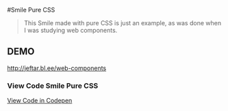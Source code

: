 #Smile Pure CSS

> This Smile made with pure CSS is just an example, as was done when I was studying web components.

## DEMO
http://jeftar.bl.ee/web-components

### View Code Smile Pure CSS
[View Code in Codepen](http://codepen.io/jeftar/pen/KbzLf)

